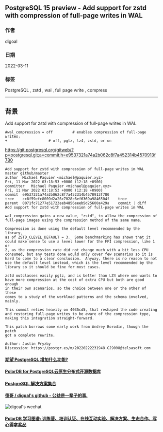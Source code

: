 ## PostgreSQL 15 preview - Add support for zstd with compression of full-page writes in WAL         
                                         
### 作者                                     
digoal                                                  
                                                   
### 日期                                              
2022-03-11                                           
                                           
### 标签                              
PostgreSQL , zstd , wal , full page write , compress                       
                                                 
----                                                   
                                              
## 背景     
Add support for zstd with compression of full-page writes in WAL  
  
```  
#wal_compression = off         # enables compression of full-page writes;  
+                   # off, pglz, lz4, zstd, or on    
```  
  
https://git.postgresql.org/gitweb/?p=postgresql.git;a=commit;h=e9537321a74a2b062c8f7a452314b4570913f780  
  
```  
Add support for zstd with compression of full-page writes in WAL master github/master  
author	Michael Paquier <michael@paquier.xyz>	  
Fri, 11 Mar 2022 03:18:53 +0000 (12:18 +0900)  
committer	Michael Paquier <michael@paquier.xyz>	  
Fri, 11 Mar 2022 03:18:53 +0000 (12:18 +0900)  
commit	e9537321a74a2b062c8f7a452314b4570913f780  
tree	cc8f59efc8009d2a26c7028c6ef6369a9846504f	tree  
parent	0071fc71277e51723eeb4856eeeb5d25600a429a	commit | diff  
Add support for zstd with compression of full-page writes in WAL  
  
wal_compression gains a new value, "zstd", to allow the compression of  
full-page images using the compression method of the same name.  
  
Compression is done using the default level recommended by the library,  
as of ZSTD_CLEVEL_DEFAULT = 3.  Some benchmarking has shown that it  
could make sense to use a level lower for the FPI compression, like 1 or  
2, as the compression rate did not change much with a bit less CPU  
consumed, but any tests done would only cover few scenarios so it is  
hard to come to a clear conclusion.  Anyway, there is no reason to not  
use the default level instead, which is the level recommended by the  
library so it should be fine for most cases.  
  
zstd outclasses easily pglz, and is better than LZ4 where one wants to  
have more compression at the cost of extra CPU but both are good enough  
in their own scenarios, so the choice between one or the other of these  
comes to a study of the workload patterns and the schema involved,  
mainly.  
  
This commit relies heavily on 4035cd5, that reshaped the code creating  
and restoring full-page writes to be aware of the compression type,  
making this integration straight-forward.  
  
This patch borrows some early work from Andrey Borodin, though the patch  
got a complete rewrite.  
  
Author: Justin Pryzby  
Discussion: https://postgr.es/m/20220222231948.GJ9008@telsasoft.com  
```  
  
  
#### [期望 PostgreSQL 增加什么功能?](https://github.com/digoal/blog/issues/76 "269ac3d1c492e938c0191101c7238216")
  
  
#### [PolarDB for PostgreSQL云原生分布式开源数据库](https://github.com/ApsaraDB/PolarDB-for-PostgreSQL "57258f76c37864c6e6d23383d05714ea")
  
  
#### [PostgreSQL 解决方案集合](https://yq.aliyun.com/topic/118 "40cff096e9ed7122c512b35d8561d9c8")
  
  
#### [德哥 / digoal's github - 公益是一辈子的事.](https://github.com/digoal/blog/blob/master/README.md "22709685feb7cab07d30f30387f0a9ae")
  
  
![digoal's wechat](../pic/digoal_weixin.jpg "f7ad92eeba24523fd47a6e1a0e691b59")
  
  
#### [PolarDB 学习图谱: 训练营、培训认证、在线互动实验、解决方案、生态合作、写心得拿奖品](https://www.aliyun.com/database/openpolardb/activity "8642f60e04ed0c814bf9cb9677976bd4")
  
